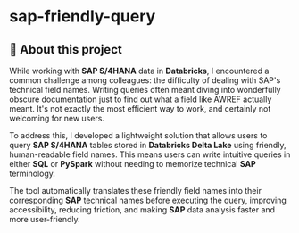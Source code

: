 # sap-friendly-query

## :book: About this project

While working with __SAP S/4HANA__ data in __Databricks__, I encountered a common challenge among colleagues: the difficulty of dealing with SAP's technical field names. Writing queries often meant diving into wonderfully obscure documentation just to find out what a field like AWREF actually meant. It's not exactly the most efficient way to work, and certainly not welcoming for new users.

To address this, I developed a lightweight solution that allows users to query __SAP S/4HANA__ tables stored in __Databricks Delta Lake__ using friendly, human-readable field names. This means users can write intuitive queries in either __SQL__ or __PySpark__ without needing to memorize technical __SAP__ terminology.

The tool automatically translates these friendly field names into their corresponding __SAP__ technical names before executing the query, improving accessibility, reducing friction, and making __SAP__ data analysis faster and more user-friendly.
